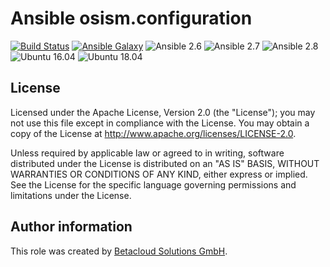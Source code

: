 # Ansible osism.configuration

[![Build Status](https://travis-ci.org/osism/ansible-configuration.svg?branch=master)](https://travis-ci.org/osism/ansible-configuration)
[![Ansible Galaxy](https://img.shields.io/badge/Ansible%20Galaxy-osism.configuration-blue.svg)](https://galaxy.ansible.com/osism/configuration/)
![Ansible 2.6](https://img.shields.io/badge/Ansible-2.6-green.png?style=flat)
![Ansible 2.7](https://img.shields.io/badge/Ansible-2.7-green.png?style=flat)
![Ansible 2.8](https://img.shields.io/badge/Ansible-2.8-green.png?style=flat)
![Ubuntu 16.04](https://img.shields.io/badge/Ubuntu-16.04-orange.png?style=flat)
![Ubuntu 18.04](https://img.shields.io/badge/Ubuntu-18.04-orange.png?style=flat)

License
-------

Licensed under the Apache License, Version 2.0 (the "License");
you may not use this file except in compliance with the License.
You may obtain a copy of the License at http://www.apache.org/licenses/LICENSE-2.0.

Unless required by applicable law or agreed to in writing, software
distributed under the License is distributed on an "AS IS" BASIS,
WITHOUT WARRANTIES OR CONDITIONS OF ANY KIND, either express or implied.
See the License for the specific language governing permissions and
limitations under the License.

Author information
------------------

This role was created by [Betacloud Solutions GmbH](https://betacloud-solutions.de).
